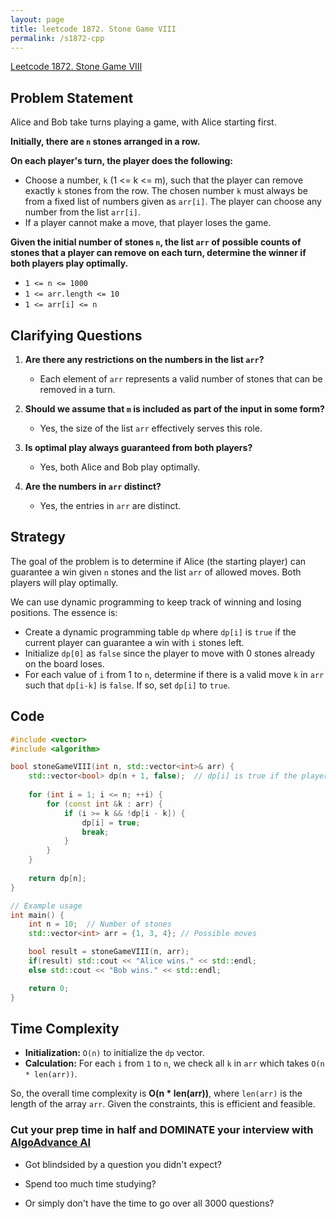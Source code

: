 ```yaml
---
layout: page
title: leetcode 1872. Stone Game VIII
permalink: /s1872-cpp
---
```

[Leetcode 1872. Stone Game VIII](https://algoadvance.github.io/algoadvance/l1872)
## Problem Statement

Alice and Bob take turns playing a game, with Alice starting first.

**Initially, there are `n` stones arranged in a row.**

**On each player's turn, the player does the following:**
  - Choose a number, `k` (1 <= k <= m), such that the player can remove exactly `k` stones from the row. The chosen number `k` must always be from a fixed list of numbers given as `arr[i]`. The player can choose any number from the list `arr[i]`.
  - If a player cannot make a move, that player loses the game.

**Given the initial number of stones `n`, the list `arr` of possible counts of stones that a player can remove on each turn, determine the winner if both players play optimally.**

- `1 <= n <= 1000`
- `1 <= arr.length <= 10`
- `1 <= arr[i] <= n`

## Clarifying Questions
1. **Are there any restrictions on the numbers in the list `arr`?**
   - Each element of `arr` represents a valid number of stones that can be removed in a turn.
   
2. **Should we assume that `m` is included as part of the input in some form?**
   - Yes, the size of the list `arr` effectively serves this role.

3. **Is optimal play always guaranteed from both players?**
   - Yes, both Alice and Bob play optimally.

4. **Are the numbers in `arr` distinct?**
   - Yes, the entries in `arr` are distinct.

## Strategy

The goal of the problem is to determine if Alice (the starting player) can guarantee a win given `n` stones and the list `arr` of allowed moves. Both players will play optimally.

We can use dynamic programming to keep track of winning and losing positions. The essence is:
- Create a dynamic programming table `dp` where `dp[i]` is `true` if the current player can guarantee a win with `i` stones left.
- Initialize `dp[0]` as `false` since the player to move with 0 stones already on the board loses.
- For each value of `i` from 1 to `n`, determine if there is a valid move `k` in `arr` such that `dp[i-k]` is `false`. If so, set `dp[i]` to `true`.

## Code

```cpp
#include <vector>
#include <algorithm>

bool stoneGameVIII(int n, std::vector<int>& arr) {
    std::vector<bool> dp(n + 1, false);  // dp[i] is true if the player to move can force a win with i stones.
    
    for (int i = 1; i <= n; ++i) {
        for (const int &k : arr) {
            if (i >= k && !dp[i - k]) {
                dp[i] = true;
                break;
            }
        }
    }
    
    return dp[n];
}

// Example usage
int main() {
    int n = 10;  // Number of stones
    std::vector<int> arr = {1, 3, 4}; // Possible moves

    bool result = stoneGameVIII(n, arr);
    if(result) std::cout << "Alice wins." << std::endl;
    else std::cout << "Bob wins." << std::endl;

    return 0;
}
```

## Time Complexity
- **Initialization:** `O(n)` to initialize the `dp` vector.
- **Calculation:** For each `i` from `1` to `n`, we check all `k` in `arr` which takes `O(n * len(arr))`.

So, the overall time complexity is **O(n * len(arr))**, where `len(arr)` is the length of the array `arr`. Given the constraints, this is efficient and feasible.


### Cut your prep time in half and DOMINATE your interview with [AlgoAdvance AI](https://algoAdvance.com)

- Got blindsided by a question you didn't expect?

- Spend too much time studying?

- Or simply don't have the time to go over all 3000 questions?

